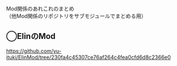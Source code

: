 Mod関係のあれこれのまとめ  
（他Mod関係のリポジトリをサブモジュールでまとめる用）  
  
## ◯ElinのMod  
https://github.com/yu-ituki/ElinMod/tree/230fa4c45307ce76af264c4fea0cfd6d8c2366e0  
